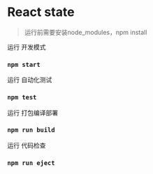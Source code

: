# React state

> 运行前需要安装node_modules，npm install

运行 开发模式
### `npm start`
运行 自动化测试
### `npm test`
运行 打包编译部署
### `npm run build`
运行 代码检查
### `npm run eject`
